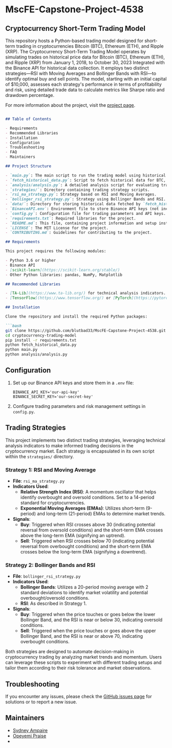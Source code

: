 # MscFE-Capstone-Project-4538

## Cryptocurrency Short-Term Trading Model

This repository hosts a Python-based trading model designed for short-term trading in cryptocurrencies Bitcoin (BTC), Ethereum (ETH), and Ripple (XRP). The Cryptocurrency Short-Term Trading Model operates by simulating trades on historical price data for Bitcoin (BTC), Ethereum (ETH), and Ripple (XRP) from January 1, 2018, to October 30, 2023 Integrated with the Binance API for historical data collection. It employs two distinct strategies—RSI with Moving Averages and Bollinger Bands with RSI—to identify optimal buy and sell points. The model, starting with an initial capital of $10,000, assesses each strategy's performance in terms of profitability and risk, using detailed trade data to calculate metrics like Sharpe ratio and drawdown percentage. 

For more information about the project, visit the [project page](https://github.com/blutbad33/MscFE-Capstone-Project-4538/new/main?readme=1).

```markdown

## Table of Contents

- Requirements
- Recommended Libraries
- Installation
- Configuration
- Troubleshooting
- FAQ
- Maintainers

## Project Structure

- `main.py`: The main script to run the trading model using historical data.
- `fetch_historical_data.py`: Script to fetch historical data for BTC, ETH, and XRP from the Binance API.
- `analysis/analysis.py`: A detailed analysis script for evaluating trading performance and statistics.
- `strategies/`: Directory containing trading strategy scripts.
- `rsi_ma_strategy.py`: Strategy based on RSI and Moving Averages.
- `bollinger_rsi_strategy.py`: Strategy using Bollinger Bands and RSI.
- `data/`: Directory for storing historical data fetched by `fetch_historical_data.py`.
- `BinanceAPI.env`: Environment file to store Binance API keys (not included in the repository for security).
- `config.py`: Configuration file for trading parameters and API keys.
- `requirements.txt`: Required libraries for the project.
- `README.md`: This file, containing project information and setup instructions.
- `LICENSE`: The MIT License for the project.
- `CONTRIBUTING.md`: Guidelines for contributing to the project.

## Requirements

This project requires the following modules:

- Python 3.6 or higher
- Binance API
- [scikit-learn](https://scikit-learn.org/stable/)
- Other Python libraries: pandas, NumPy, Matplotlib

## Recommended Libraries

- [TA-Lib](https://www.ta-lib.org/) for technical analysis indicators.
- [TensorFlow](https://www.tensorflow.org/) or [PyTorch](https://pytorch.org/) for advanced machine learning models.

## Installation

Clone the repository and install the required Python packages:

```bash
git clone https://github.com/blutbad33/MscFE-Capstone-Project-4538.git
cd cryptocurrency-trading-model
pip install -r requirements.txt
python fetch_historical_data.py
python main.py
python analysis/analysis.py

```

## Configuration

1. Set up our Binance API keys and store them in a `.env` file:

   ```
   BINANCE_API_KEY='our-api-key'
   BINANCE_SECRET_KEY='our-secret-key'
   ```

2. Configure trading parameters and risk management settings in `config.py`.

## Trading Strategies

This project implements two distinct trading strategies, leveraging technical analysis indicators to make informed trading decisions in the cryptocurrency market. Each strategy is encapsulated in its own script within the `strategies/` directory.

### Strategy 1: RSI and Moving Average

- **File**: `rsi_ma_strategy.py`
- **Indicators Used**:
  - **Relative Strength Index (RSI)**: A momentum oscillator that helps identify overbought and oversold conditions. Set to a 14-period standard for cryptocurrencies.
  - **Exponential Moving Averages (EMAs)**: Utilizes short-term (9-period) and long-term (21-period) EMAs to determine market trends.
- **Signals**:
  - **Buy**: Triggered when RSI crosses above 30 (indicating potential reversal from oversold conditions) and the short-term EMA crosses above the long-term EMA (signifying an uptrend).
  - **Sell**: Triggered when RSI crosses below 70 (indicating potential reversal from overbought conditions) and the short-term EMA crosses below the long-term EMA (signifying a downtrend).

### Strategy 2: Bollinger Bands and RSI

- **File**: `bollinger_rsi_strategy.py`
- **Indicators Used**:
  - **Bollinger Bands**: Utilizes a 20-period moving average with 2 standard deviations to identify market volatility and potential overbought/oversold conditions.
  - **RSI**: As described in Strategy 1.
- **Signals**:
  - **Buy**: Triggered when the price touches or goes below the lower Bollinger Band, and the RSI is near or below 30, indicating oversold conditions.
  - **Sell**: Triggered when the price touches or goes above the upper Bollinger Band, and the RSI is near or above 70, indicating overbought conditions.

Both strategies are designed to automate decision-making in cryptocurrency trading by analyzing market trends and momentum. Users can leverage these scripts to experiment with different trading setups and tailor them according to their risk tolerance and market observations.

## Troubleshooting

If you encounter any issues, please check the [GitHub issues page](https://github.com/blutbad33/MscFE-Capstone-Project-4538/new/main?readme=1) for solutions or to report a new issue.

## Maintainers

- [Sydney Ampaire](https://github.com/blutbad33/)
- [Opeyemi Praise](https://github.com/opeyemipraise)
- 
```
